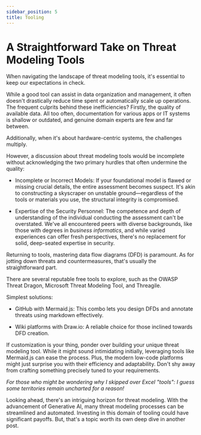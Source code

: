 ```yaml
---
sidebar_position: 5
title: Tooling
---
```


# A Straightforward Take on Threat Modeling Tools

When navigating the landscape of threat modeling tools, it's essential to keep our expectations in check.

While a good tool can assist in data organization and management, it often doesn't drastically reduce time spent or automatically scale up operations. The frequent culprits behind these inefficiencies? Firstly, the quality of available data. All too often, documentation for various apps or IT systems is shallow or outdated, and genuine domain experts are few and far between.

Additionally, when it's about hardware-centric systems, the challenges multiply.

However, a discussion about threat modeling tools would be incomplete without acknowledging the two primary hurdles that often undermine the quality:

- Incomplete or Incorrect Models: If your foundational model is flawed or missing crucial details, the entire assessment becomes suspect. It's akin to constructing a skyscraper on unstable ground—regardless of the tools or materials you use, the structural integrity is compromised.

- Expertise of the Security Personnel: The competence and depth of understanding of the individual conducting the assessment can't be overstated. We've all encountered peers with diverse backgrounds, like those with degrees in _business informatics_, and while varied experiences can offer fresh perspectives, there's no replacement for solid, deep-seated expertise in security.

Returning to tools, mastering data flow diagrams (DFD) is paramount. As for jotting down threats and countermeasures, that's usually the straightforward part.

There are several reputable free tools to explore, such as the OWASP Threat Dragon, Microsoft Threat Modeling Tool, and Threagile.

Simplest solutions:

- GitHub with Mermaid.js: This combo lets you design DFDs and annotate threats using markdown effectively.

- Wiki platforms with Draw.io: A reliable choice for those inclined towards DFD creation.

If customization is your thing, ponder over building your unique threat modeling tool. While it might sound intimidating initially, leveraging tools like Mermaid.js can ease the process. Plus, the modern low-code platforms might just surprise you with their efficiency and adaptability. Don't shy away from crafting something precisely tuned to your requirements.

_For those who might be wondering why I skipped over Excel "tools": I guess some territories remain uncharted for a reason!_

Looking ahead, there's an intriguing horizon for threat modeling. With the advancement of Generative AI, many threat modeling processes can be streamlined and automated. Investing in this domain of tooling could have significant payoffs. But, that's a topic worth its own deep dive in another post.
